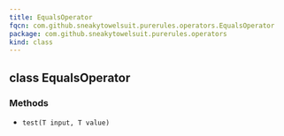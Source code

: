 ```yaml
---
title: EqualsOperator
fqcn: com.github.sneakytowelsuit.purerules.operators.EqualsOperator
package: com.github.sneakytowelsuit.purerules.operators
kind: class
---
```


## class EqualsOperator

### Methods

- `test(T input, T value)`

